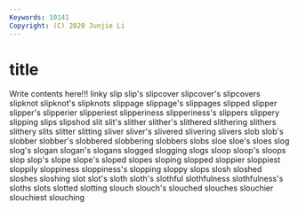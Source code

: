 ```yaml
---
Keywords: 10141
Copyright: (C) 2020 Junjie Li
---
```


# title

Write contents here!!!
linky 
slip 
slip's 
slipcover 
slipcover's 
slipcovers 
slipknot 
slipknot's
slipknots 
slippage 
slippage's 
slippages 
slipped 
slipper 
slipper's 
slipperier 
slipperiest 
slipperiness
slipperiness's 
slippers 
slippery 
slipping 
slips 
slipshod 
slit 
slit's 
slither 
slither's
slithered 
slithering 
slithers 
slithery 
slits 
slitter 
slitting 
sliver 
sliver's 
slivered
slivering 
slivers 
slob 
slob's 
slobber 
slobber's 
slobbered 
slobbering 
slobbers 
slobs
sloe 
sloe's 
sloes 
slog 
slog's 
slogan 
slogan's 
slogans 
slogged 
slogging
slogs 
sloop 
sloop's 
sloops 
slop 
slop's 
slope 
slope's 
sloped 
slopes
sloping 
slopped 
sloppier 
sloppiest 
sloppily 
sloppiness 
sloppiness's 
slopping 
sloppy 
slops
slosh 
sloshed 
sloshes 
sloshing 
slot 
slot's 
sloth 
sloth's 
slothful 
slothfulness
slothfulness's 
sloths 
slots 
slotted 
slotting 
slouch 
slouch's 
slouched 
slouches 
slouchier
slouchiest 
slouching 
